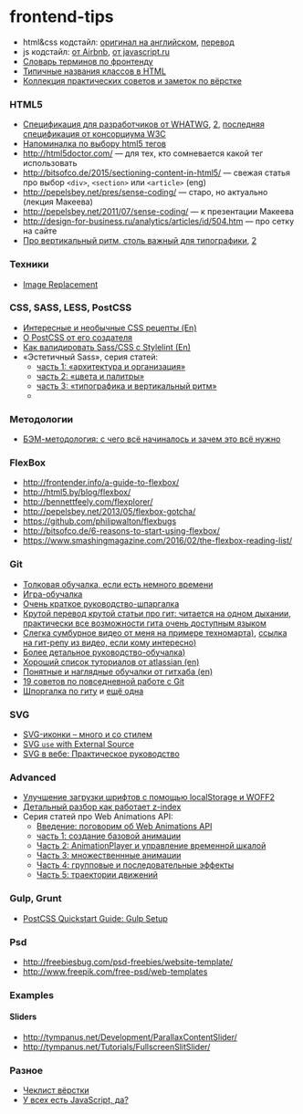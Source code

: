 # frontend-tips

* html&css кодстайл: [оригинал на английском](http://codeguide.co/), [перевод](http://instanceof.pro/code-guide/)
* js кодстайл: [от Airbnb](https://github.com/airbnb/javascript), [от javascript.ru](https://learn.javascript.ru/coding-style) 
* [Словарь терминов по фронтенду](https://github.com/web-standards-ru/dictionary)
* [Типичные названия классов в HTML](https://github.com/walom88/walom88/blob/master/list_of_tags.txt)
* [Коллекция практических советов и заметок по вёрстке](http://habrahabr.ru/post/273471/)

### HTML5

* [Спецификация для разработчиков от WHATWG](https://developers.whatwg.org/), [2](https://html.spec.whatwg.org/multipage/), [последняя спецификация от консорциума W3C](https://www.w3.org/TR/html51/)
* [Напоминалка по выбору html5 тегов](https://pp.vk.me/c627726/v627726125/665f/LT_Tk5TLJK0.jpg)
* http://html5doctor.com/ — для тех, кто сомневается какой тег использовать
* http://bitsofco.de/2015/sectioning-content-in-html5/ — свежая статья про выбор `<div>`, `<section>` или `<article>` (eng) 
* http://pepelsbey.net/pres/sense-coding/ — старо, но актуально (лекция Макеева)
* http://pepelsbey.net/2011/07/sense-coding/ — к презентации Макеева
* http://design-for-business.ru/analytics/articles/id/504.htm — про сетку на сайте
* [Про вертикальный ритм, столь важный для типографики](http://www.smashingmagazine.com/2012/12/17/css-baseline-the-good-the-bad-and-the-ugly/), [2](http://zellwk.com/blog/why-vertical-rhythms/)

### Техники
* [Image Replacement](https://css-tricks.com/the-image-replacement-museum/)

### CSS, SASS, LESS, PostCSS

* [Интересные и необычные CSS рецепты (En)](http://ipestov.com/22-essential-css-recipes/)
* [О PostCSS от его создателя](http://forwebdev.ru/css/about-postcss/)
* [Как валидировать Sass/CSS с Stylelint (En)](http://www.creativenightly.com/2016/02/How-to-lint-your-css-with-stylelint/)
* «Эстетичный Sass», серия статей: 
  * [часть 1: «архитектура и организация»](http://prgssr.ru/development/estetichnyj-sass-chast-1---arhitektura-i-organizaciya.html) 
  * [часть 2: «цвета и палитры»](http://prgssr.ru/development/estetichnyj-sass-chast-2-cveta-i-palitry.html) 
  * [часть 3: «типографика и вертикальный ритм»](http://prgssr.ru/development/estetichnyj-sass-chast-3-tipografika-i-vertikalnyj-ritm.html)
  * 

### Методологии
* [БЭМ-методология: с чего всё начиналось и зачем это всё нужно](https://habrahabr.ru/company/yandex/blog/276035/)

### FlexBox

* http://frontender.info/a-guide-to-flexbox/
* http://html5.by/blog/flexbox/
* http://bennettfeely.com/flexplorer/
* http://pepelsbey.net/2013/05/flexbox-gotcha/
* https://github.com/philipwalton/flexbugs
* http://bitsofco.de/6-reasons-to-start-using-flexbox/
* https://www.smashingmagazine.com/2016/02/the-flexbox-reading-list/

### Git

* [Толковая обучалка, если есть немного времени](http://githowto.com/ru)
* [Игра-обучалка](http://pcottle.github.io/learnGitBranching/)
* [Очень краткое руководство-шпаргалка](http://rogerdudler.github.io/git-guide/index.ru.html)
* [Крутой перевод крутой статьи про гит: читается на одном дыхании, практически все возможности гита очень доступным языком](http://habrahabr.ru/post/268951/) 
* [Слегка сумбурное видео от меня на примере техномарта)](https://www.youtube.com/watch?v=UWW7tVgCdH8), [ссылка на гит-репу из видео, если кому интересно)](https://github.com/ademaro/technomart) 
* [Более детальное руководство-обучалка)](http://githowto.com/ru) 
* [Хороший список туториалов от atlassian (en)](https://www.atlassian.com/git/)
* [Понятные и наглядные обучалки от гитхаба (en)](https://help.github.com/)
* [19 советов по повседневной работе с Git](http://habrahabr.ru/company/mailru/blog/267595/)
* [Шпоргалка по гиту](https://github.com/tiimgreen/github-cheat-sheet) и [ещё одна](https://github.com/nicothin/web-development/tree/master/git)

### SVG

* [SVG-иконки – много и со стилем](http://habrahabr.ru/company/devexpress/blog/269331/)
* [SVG `use` with External Source](https://css-tricks.com/svg-use-external-source/)
* [SVG в вебе: Практическое руководство](https://svgontheweb.com/ru/)

### Advanced

* [Улучшение загрузки шрифтов c помощью localStorage и WOFF2](https://htmlacademy.ru/blog/61)
* [Детальный разбор как работает z-index](http://habrahabr.ru/post/166435/)
* Серия статей про Web Animations API:
  * [Введение: поговорим об Web Animations API](http://css-live.ru/articles/pogovorim-ob-web-animations-api.html)
  * [часть 1: создание базовой анимации](http://css-live.ru/articles/rukovodstvo-po-web-animations-api-chast-1-sozdanie-bazovoj-animacii.html)
  * [Часть 2: AnimationPlayer и управление временной шкалой](http://css-live.ru/articles/rukovodstvo-po-web-animations-api-chast-2-animationplayer-i-upravlenie-vremennoj-shkaloj.html)
  * [Часть 3: множественнные анимации](http://css-live.ru/articles/rukovodstvo-po-web-animations-api-chast-3-mnozhestvennye-animacii.html)
  * [Часть 4: групповые и последовательные эффекты](http://css-live.ru/articles/rukovodstvo-po-web-animations-api-chast-4-gruppovye-i-posledovatelnye-effekty.html)
  * [Часть 5: траектории движений](http://css-live.ru/articles/rukovodstvo-po-web-animations-api-chast-5-priyatnaya-traektoriya-dvizheniya.html)

### Gulp, Grunt

* [PostCSS Quickstart Guide: Gulp Setup](http://webdesign.tutsplus.com/tutorials/postcss-quickstart-guide-gulp-setup--cms-24543)

### Psd

* http://freebiesbug.com/psd-freebies/website-template/
* http://www.freepik.com/free-psd/web-templates

### Examples
#### Sliders

* http://tympanus.net/Development/ParallaxContentSlider/
* http://tympanus.net/Tutorials/FullscreenSlitSlider/


### Разное

* [Чеклист вёрстки](https://github.com/ihorzenich/html5checklist/)
* [У всех есть JavaScript, да?](http://frontender.info/everyone-has-js/#uvsehestyjavascriptda)
